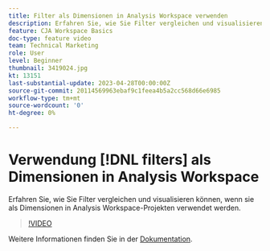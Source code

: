 ```yaml
---
title: Filter als Dimensionen in Analysis Workspace verwenden
description: Erfahren Sie, wie Sie Filter vergleichen und visualisieren können, wenn sie als Dimensionen in Analysis Workspace-Projekten verwendet werden.
feature: CJA Workspace Basics
doc-type: feature video
team: Technical Marketing
role: User
level: Beginner
thumbnail: 3419024.jpg
kt: 13151
last-substantial-update: 2023-04-28T00:00:00Z
source-git-commit: 20114569963ebaf9c1feea4b5a2cc568d66e6985
workflow-type: tm+mt
source-wordcount: '0'
ht-degree: 0%

---
```


# Verwendung [!DNL filters] als Dimensionen in Analysis Workspace

Erfahren Sie, wie Sie Filter vergleichen und visualisieren können, wenn sie als Dimensionen in Analysis Workspace-Projekten verwendet werden.

>[!VIDEO](https://video.tv.adobe.com/v/3419024/?learn=on&quality=12)

Weitere Informationen finden Sie in der [Dokumentation](https://experienceleague.adobe.com/docs/analytics-platform/using/cja-components/cja-filters/create-filters.html).
